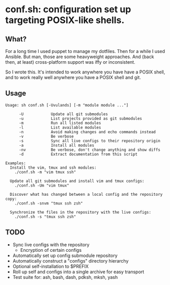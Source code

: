 # conf.sh: configuration set up targeting POSIX-like shells.

## What?
For a long time I used puppet to manage my dotfiles. Then for a while I 
used Ansible. But man, those are some heavyweight approaches. And (back then, at
least) cross-platform support was iffy or inconsistent.

So I wrote this. It's intended to work anywhere you have have a POSIX shell,
and to work really well anywhere you have a POSIX shell and git.

## Usage
```
Usage: sh conf.sh [-Uvulands] [-m "module module ..."]

      -U            Update all git submodules
      -u            List projects provided as git submodules
      -m            Run all listed modules
      -l            List available modules
      -n            Avoid making changes and echo commands instead
      -v            Be verbose
      -s            Sync all live configs to their repository origin
      -a            Install all modules
      -nv           Be verbose, don't change anything and show diffs
      -d            Extract documentation from this script

Examples:
  Install the vim, tmux and ssh modules:
    ./conf.sh -m "vim tmux ssh"

  Update all git submodules and install vim and tmux configs:
    ./conf.sh -Um "vim tmux"

  Discover what has changed between a local config and the repository copy:
    ./conf.sh -snvm "tmux ssh zsh"

  Synchronize the files in the repository with the live configs:
    ./conf.sh -s "tmux ssh zsh"
```

## TODO
 - Sync live configs with the repository
    - Encryption of certain configs
 - Automatically set up config submodule repository
 - Automatically construct a "configs" directory hierarchy
 - Optional self-installation to $PREFIX
 - Roll up self and configs into a single archive for easy transport
 - Test suite for: ash, bash, dash, pdksh, mksh, yash
